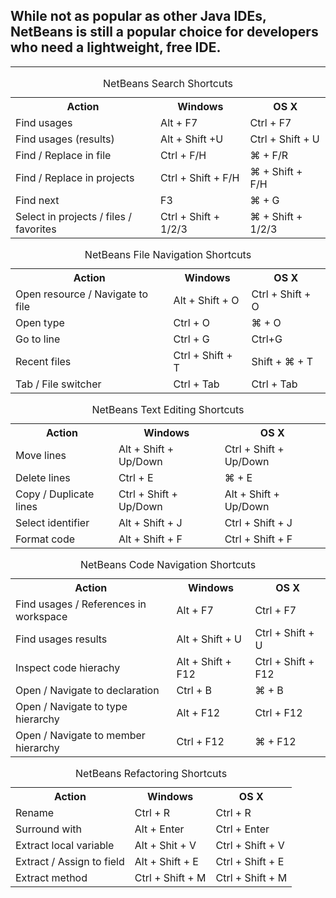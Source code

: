 ## While not as popular as other Java IDEs, NetBeans is still a popular choice for developers who need a lightweight, free IDE.

___

<table><caption>NetBeans Search Shortcuts</caption><tbody><tr><th>Action</th><th>Windows</th><th>OS X</th></tr><tr><td>Find usages</td><td>Alt + F7</td><td>Ctrl + F7</td></tr><tr><td>Find usages (results)</td><td>Alt + Shift +U</td><td>Ctrl + Shift + U</td></tr><tr><td>Find / Replace in file</td><td>Ctrl + F/H</td><td>⌘ + F/R</td></tr><tr><td>Find / Replace in projects</td><td>Ctrl + Shift + F/H</td><td>⌘ + Shift + F/H</td></tr><tr><td>Find next</td><td>F3</td><td>⌘ + G</td></tr><tr><td>Select in projects / files / favorites</td><td>Ctrl + Shift + 1/2/3</td><td>⌘ + Shift + 1/2/3</td></tr></tbody></table>

<table><caption>NetBeans File Navigation Shortcuts</caption><tbody><tr><th>Action</th><th>Windows</th><th>OS X</th></tr><tr><td>Open resource / Navigate to file</td><td>Alt + Shift + O</td><td>Ctrl + Shift + O</td></tr><tr><td>Open type</td><td>Ctrl + O</td><td>⌘ + O</td></tr><tr><td>Go to line</td><td>Ctrl + G</td><td>Ctrl+G</td></tr><tr><td>Recent files</td><td>Ctrl + Shift + T</td><td>Shift + ⌘ + T</td></tr><tr><td>Tab / File switcher</td><td>Ctrl + Tab</td><td>Ctrl + Tab</td></tr></tbody></table>

<table><caption>NetBeans Text Editing Shortcuts</caption><tbody><tr><th>Action</th><th>Windows</th><th>OS X</th></tr><tr><td>Move lines</td><td>Alt + Shift + Up/Down</td><td>Ctrl + Shift + Up/Down</td></tr><tr><td>Delete lines</td><td>Ctrl + E</td><td>⌘ + E</td></tr><tr><td>Copy / Duplicate lines</td><td>Ctrl + Shift + Up/Down</td><td>Alt + Shift + Up/Down</td></tr><tr><td>Select identifier</td><td>Alt + Shift + J</td><td>Ctrl + Shift + J</td></tr><tr><td>Format code</td><td>Alt + Shift + F</td><td>Ctrl + Shift + F</td></tr></tbody></table>

<table><caption>NetBeans Code Navigation Shortcuts</caption><tbody><tr><th>Action</th><th>Windows</th><th>OS X</th></tr><tr><td>Find usages / References in workspace</td><td>Alt + F7</td><td>Ctrl + F7</td></tr><tr><td>Find usages results</td><td>Alt + Shift + U</td><td>Ctrl + Shift + U</td></tr><tr><td>Inspect code hierachy</td><td>Alt + Shift + F12</td><td>Ctrl + Shift + F12</td></tr><tr><td>Open / Navigate to declaration</td><td>Ctrl + B</td><td>⌘ + B</td></tr><tr><td>Open / Navigate to type hierarchy</td><td>Alt + F12</td><td>Ctrl + F12</td></tr><tr><td>Open / Navigate to member hierarchy</td><td>Ctrl + F12</td><td>⌘ + F12</td></tr></tbody></table>

<table><caption>NetBeans Refactoring Shortcuts</caption><tbody><tr><th>Action</th><th>Windows</th><th>OS X</th></tr><tr><td>Rename</td><td>Ctrl + R</td><td>Ctrl + R</td></tr><tr><td>Surround with</td><td>Alt + Enter</td><td>Ctrl + Enter</td></tr><tr><td>Extract local variable</td><td>Alt + Shit + V</td><td>Ctrl + Shift + V</td></tr><tr><td>Extract / Assign to field</td><td>Alt + Shift + E</td><td>Ctrl + Shift + E</td></tr><tr><td>Extract method</td><td>Ctrl + Shift + M</td><td>Ctrl + Shift + M</td></tr></tbody></table>

